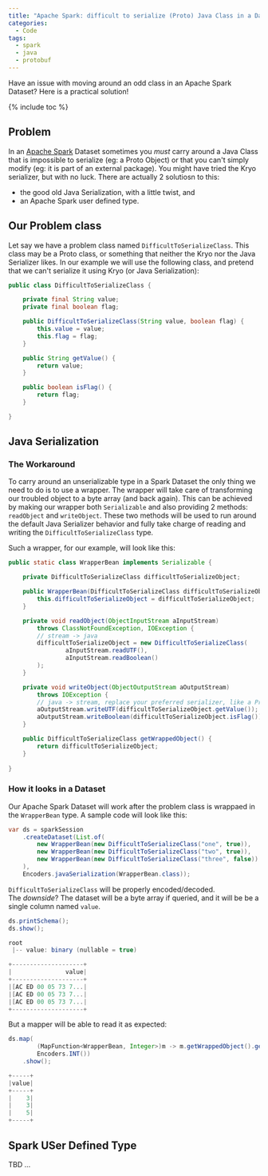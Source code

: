```yaml
---
title: "Apache Spark: difficult to serialize (Proto) Java Class in a Dataset"
categories:
  - Code
tags:
  - spark
  - java
  - protobuf
---
```


Have an issue with moving around an odd class in an Apache Spark Dataset? Here is a practical solution!

{% include toc %}

## Problem

In an [Apache Spark](https://spark.apache.org/) Dataset sometimes you *must* carry around a Java Class that is impossible to serialize (eg: a Proto Object) or that you can't simply modify (eg: it is part of an external package).
You might have tried the Kryo serializer, but with no luck.
There are actually 2 solutiosn to this:

* the good old Java Serialization, with a little twist, and
* an Apache Spark user defined type.

## Our Problem class

Let say we have a problem class named `DifficultToSerializeClass`.
This class may be a Proto class, or something that neither the Kryo nor the Java Serializer likes.
In our example we will use the following class, and pretend that we can't serialize it using Kryo (or Java Serialization):

```java
public class DifficultToSerializeClass {

    private final String value;
    private final boolean flag;

    public DifficultToSerializeClass(String value, boolean flag) {
        this.value = value;
        this.flag = flag;
    }

    public String getValue() {
        return value;
    }

    public boolean isFlag() {
        return flag;
    }

}
```

## Java Serialization

### The Workaround

To carry around an unserializable type in a Spark Dataset the only thing we need to do is to use a wrapper.
The wrapper will take care of transforming our troubled object to a byte array (and back again).
This can be achieved by making our wrapper both `Serializable` and also providing 2 methods: `readObject` and `writeObject`.
These two methods will be used to run around the default Java Serializer behavior and fully take charge of reading and writing the `DifficultToSerializeClass` type.

Such a wrapper, for our example, will look like this:

```java
public static class WrapperBean implements Serializable {

    private DifficultToSerializeClass difficultToSerializeObject;

    public WrapperBean(DifficultToSerializeClass difficultToSerializeObject) {
        this.difficultToSerializeObject = difficultToSerializeObject;
    }

    private void readObject(ObjectInputStream aInputStream) 
        throws ClassNotFoundException, IOException {
        // stream -> java
        difficultToSerializeObject = new DifficultToSerializeClass(
                aInputStream.readUTF(),
                aInputStream.readBoolean()
        );
    }

    private void writeObject(ObjectOutputStream aOutputStream) 
        throws IOException {
        // java -> stream, replace your preferred serializer, like a Proto object serializer
        aOutputStream.writeUTF(difficultToSerializeObject.getValue());
        aOutputStream.writeBoolean(difficultToSerializeObject.isFlag());
    }

    public DifficultToSerializeClass getWrappedObject() {
        return difficultToSerializeObject;
    }
        
}
```

### How it looks in a Dataset

Our Apache Spark Dataset will work after the problem class is wrappaed in the `WrapperBean` type.
A sample code will look like this:

```java
var ds = sparkSession
    .createDataset(List.of(
        new WrapperBean(new DifficultToSerializeClass("one", true)),
        new WrapperBean(new DifficultToSerializeClass("two", true)),
        new WrapperBean(new DifficultToSerializeClass("three", false))
    ), 
    Encoders.javaSerialization(WrapperBean.class));
```

`DifficultToSerializeClass` will be properly encoded/decoded.  
The *downside*? The dataset will be a byte array if queried, and it will be be a single column named `value`.

```java
ds.printSchema();
ds.show();

root
 |-- value: binary (nullable = true)

+--------------------+
|               value|
+--------------------+
|[AC ED 00 05 73 7...|
|[AC ED 00 05 73 7...|
|[AC ED 00 05 73 7...|
+--------------------+
```

But a mapper will be able to read it as expected:

```java
ds.map(
        (MapFunction<WrapperBean, Integer>)m -> m.getWrappedObject().getValue().length(), 
        Encoders.INT())
    .show();

+-----+
|value|
+-----+
|    3|
|    3|
|    5|
+-----+
```

## Spark USer Defined Type

TBD ...
